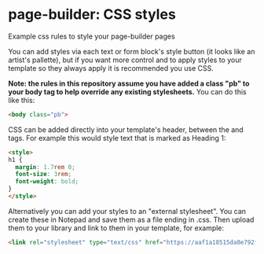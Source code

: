 # page-builder: CSS styles
Example css rules to style your page-builder pages

You can add styles via each text or form block's style button (it looks like an artist's pallette), but if you want more control and to apply styles to your template so they always apply it is recommended you use CSS.

**Note: the rules in this repository assume you have added a class "pb" to your body tag to help override any existing stylesheets.** You can do this like this:

```html
<body class="pb">
  ```

CSS can be added directly into your template's header, between the <head> and </head> tags. For example this would style text that is marked as Heading 1:

```html
<style>
h1 {
  margin: 1.7rem 0;
  font-size: 3rem;
  font-weight: bold;
}
</style>
```

Alternatively you can add your styles to an "external stylesheet". You can create these in Notepad and save them as a file ending in .css. Then upload them to your library and link to them in your template, for example:

```html
<link rel="stylesheet" type="text/css" href="https://aaf1a18515da0e792f78-c27fdabe952dfc357fe25ebf5c8897ee.ssl.cf5.rackcdn.com/1757/example-stylesheet.css?v=1516627625000" />
```
